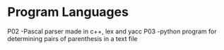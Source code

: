 # Program Languages
 
P02 -Pascal parser made in c++, lex and yacc
P03 -python program for determining pairs of parenthesis in a text file
